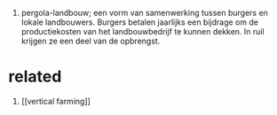 1. pergola-landbouw; een vorm van samenwerking tussen burgers en lokale landbouwers. Burgers betalen jaarlijks een bijdrage om de productiekosten van het landbouwbedrijf te kunnen dekken. In ruil krijgen ze een deel van de opbrengst.
# related
1. [[vertical farming]]